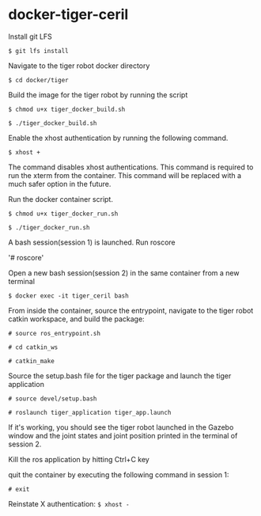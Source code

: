 # docker-tiger-ceril

Install git LFS

`$ git lfs install`

Navigate to the tiger robot docker directory

`$ cd docker/tiger`

Build the image for the tiger robot by running the script

`$ chmod u+x tiger_docker_build.sh`

`$ ./tiger_docker_build.sh`

Enable the xhost authentication by running the following command. 

`$ xhost +`

The command disables xhost authentications. This command is required to run the xterm from the container. This command will be replaced with a much safer option in the future.

Run the docker container script. 

`$ chmod u+x tiger_docker_run.sh`

`$ ./tiger_docker_run.sh`

A bash session(session 1) is launched. Run roscore

'# roscore'

Open a new bash session(session 2) in the same container from a new terminal

`$ docker exec -it tiger_ceril bash`

From inside the container, source the entrypoint, navigate to the tiger robot catkin workspace, and build the package:

`# source ros_entrypoint.sh`

`# cd catkin_ws`

`# catkin_make`

Source the setup.bash file for the tiger package and launch the tiger application

`# source devel/setup.bash`

`# roslaunch tiger_application tiger_app.launch`

If it's working, you should see the tiger robot launched in the Gazebo window and the joint states and joint position printed in the terminal of session 2.

Kill the ros application by hitting Ctrl+C key

quit the container by executing the following command in session 1:

`# exit`

Reinstate X authentication:
`$ xhost -`

